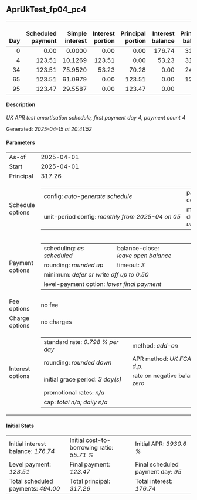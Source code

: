 <h2>AprUkTest_fp04_pc4</h2>
<table>
    <thead style="vertical-align: bottom;">
        <th style="text-align: right;">Day</th>
        <th style="text-align: right;">Scheduled payment</th>
        <th style="text-align: right;">Simple interest</th>
        <th style="text-align: right;">Interest portion</th>
        <th style="text-align: right;">Principal portion</th>
        <th style="text-align: right;">Interest balance</th>
        <th style="text-align: right;">Principal balance</th>
        <th style="text-align: right;">Total simple interest</th>
        <th style="text-align: right;">Total interest</th>
        <th style="text-align: right;">Total principal</th>
    </thead>
    <tr style="text-align: right;">
        <td class="ci00">0</td>
        <td class="ci01" style="white-space: nowrap;">0.00</td>
        <td class="ci02">0.0000</td>
        <td class="ci03">0.00</td>
        <td class="ci04">0.00</td>
        <td class="ci05">176.74</td>
        <td class="ci06">317.26</td>
        <td class="ci07">0.0000</td>
        <td class="ci08">0.00</td>
        <td class="ci09">0.00</td>
    </tr>
    <tr style="text-align: right;">
        <td class="ci00">4</td>
        <td class="ci01" style="white-space: nowrap;">123.51</td>
        <td class="ci02">10.1269</td>
        <td class="ci03">123.51</td>
        <td class="ci04">0.00</td>
        <td class="ci05">53.23</td>
        <td class="ci06">317.26</td>
        <td class="ci07">10.1269</td>
        <td class="ci08">123.51</td>
        <td class="ci09">0.00</td>
    </tr>
    <tr style="text-align: right;">
        <td class="ci00">34</td>
        <td class="ci01" style="white-space: nowrap;">123.51</td>
        <td class="ci02">75.9520</td>
        <td class="ci03">53.23</td>
        <td class="ci04">70.28</td>
        <td class="ci05">0.00</td>
        <td class="ci06">246.98</td>
        <td class="ci07">86.0790</td>
        <td class="ci08">176.74</td>
        <td class="ci09">70.28</td>
    </tr>
    <tr style="text-align: right;">
        <td class="ci00">65</td>
        <td class="ci01" style="white-space: nowrap;">123.51</td>
        <td class="ci02">61.0979</td>
        <td class="ci03">0.00</td>
        <td class="ci04">123.51</td>
        <td class="ci05">0.00</td>
        <td class="ci06">123.47</td>
        <td class="ci07">147.1769</td>
        <td class="ci08">176.74</td>
        <td class="ci09">193.79</td>
    </tr>
    <tr style="text-align: right;">
        <td class="ci00">95</td>
        <td class="ci01" style="white-space: nowrap;">123.47</td>
        <td class="ci02">29.5587</td>
        <td class="ci03">0.00</td>
        <td class="ci04">123.47</td>
        <td class="ci05">0.00</td>
        <td class="ci06">0.00</td>
        <td class="ci07">176.7356</td>
        <td class="ci08">176.74</td>
        <td class="ci09">317.26</td>
    </tr>
</table>
<h4>Description</h4>
<p><i>UK APR test amortisation schedule, first payment day 4, payment count 4</i></p>
<p>Generated: <i>2025-04-15 at 20:41:52</i></p>
<h4>Parameters</h4>
<table>
    <tr>
        <td>As-of</td>
        <td>2025-04-01</td>
    </tr>
    <tr>
        <td>Start</td>
        <td>2025-04-01</td>
    </tr>
    <tr>
        <td>Principal</td>
        <td>317.26</td>
    </tr>
    <tr>
        <td>Schedule options</td>
        <td>
            <table>
                <tr>
                    <td>config: <i>auto-generate schedule</i></td>
                    <td>payment count: <i>4</i></td>
                </tr>
                <tr>
                    <td style="white-space: nowrap;">unit-period config: <i>monthly from 2025-04 on 05</i></td>
                    <td>max duration: <i>unlimited</i></td>
                </tr>
            </table>
        </td>
    </tr>
    <tr>
        <td>Payment options</td>
        <td>
            <table>
                <tr>
                    <td>scheduling: <i>as scheduled</i></td>
                    <td>balance-close: <i>leave&nbsp;open&nbsp;balance</i></td>
                </tr>
                <tr>
                    <td>rounding: <i>rounded up</i></td>
                    <td>timeout: <i>3</i></td>
                </tr>
                <tr>
                    <td colspan='2'>minimum: <i>defer&nbsp;or&nbsp;write&nbsp;off&nbsp;up&nbsp;to&nbsp;0.50</i></td>
                </tr>
                <tr>
                    <td colspan='2'>level-payment option: <i>lower&nbsp;final&nbsp;payment</i></td>
                </tr>
            </table>
        </td>
    </tr>
    <tr>
        <td>Fee options</td>
        <td>no fee
        </td>
    </tr>
    <tr>
        <td>Charge options</td>
        <td>no charges
        </td>
    </tr>
    <tr>
        <td>Interest options</td>
        <td>
            <table>
                <tr>
                    <td>standard rate: <i>0.798 % per day</i></td>
                    <td>method: <i>add-on</i></td>
                </tr>
                <tr>
                    <td>rounding: <i>rounded down</i></td>
                    <td>APR method: <i>UK FCA to 1 d.p.</i></td>
                </tr>
                <tr>
                    <td>initial grace period: <i>3 day(s)</i></td>
                    <td>rate on negative balance: <i>zero</i></td>
                </tr>
                <tr>
                    <td colspan="2">promotional rates: <i><i>n/a</i></i></td>
                </tr>
                <tr>
                    <td colspan="2">cap: <i>total <i>n/a</i>; daily <i>n/a</i></td>
                </tr>
            </table>
        </td>
    </tr>
</table>
<h4>Initial Stats</h4>
<table>
    <tr>
        <td>Initial interest balance: <i>176.74</i></td>
        <td>Initial cost-to-borrowing ratio: <i>55.71 %</i></td>
        <td>Initial APR: <i>3930.6 %</i></td>
    </tr>
    <tr>
        <td>Level payment: <i>123.51</i></td>
        <td>Final payment: <i>123.47</i></td>
        <td>Final scheduled payment day: <i>95</i></td>
    </tr>
    <tr>
        <td>Total scheduled payments: <i>494.00</i></td>
        <td>Total principal: <i>317.26</i></td>
        <td>Total interest: <i>176.74</i></td>
    </tr>
</table>
